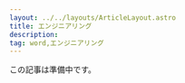 ```yaml
---
layout: ../../layouts/ArticleLayout.astro
title: エンジニアリング
description:
tag: word,エンジニアリング
---
```


この記事は準備中です。
